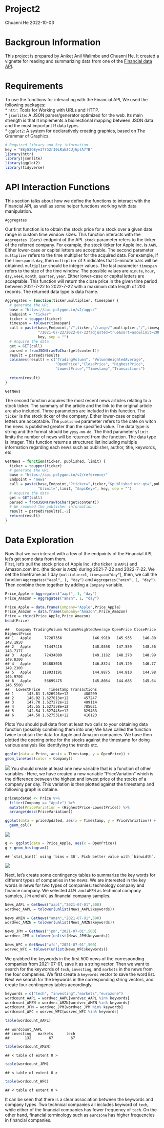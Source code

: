 Project2
================
Chuanni He
2022-10-03

# Backgroun Information

This project is prepared by Aniket Anil Walimbe and Chuanni He. It
created a vignette for reading and summarizing data from one of the
[Financial data API](https://polygon.io/docs/getting-started).

# Requirements

To use the functions for interacting with the Financial API, We used the
following packages:  
\* `httr`: Tools for Working with URLs and HTTP.  
\* `jsonlite`: A JSON parser/generator optimized for the web. Its main
strength is that it implements a bidirectional mapping between JSON data
and the most important R data types.  
\* `ggplot2`: A system for declaratively creating graphics, based on The
Grammar of Graphics.

``` r
# Required library and key information
key = "EByG3OEye377G2rI0LRah2CUjGplA7TB"
library(httr)
library(jsonlite)
library(ggplot2)
library(tidyverse)
```

# API Interaction Functions

This section talks about how we define the functions to interact with
the Financial API, as well as some helper functions working with data
manipulation.

`Aggregates`

Our first function is to obtain the stock price for a stock over a given
date range in custom time window sizes. This function interacts with the
`Aggregates (Bars)` endpoint of the API. `stock` parameter refers to the
ticker of the referred company. For example, the stock ticker for Apple
Inc. is `AAPL`. Either lower-case or capital letters are acceptable. The
second parameter `multiplier` refers to the time multiplier for the
acquired data. For example, if the `timespan` is `day`, then
`multiplier` of `5` indicates that 5-minute bars will be obtained.
`multiplier` should be integer values. The last parameter `timespan`
refers to the size of the time window. The possible values are `minute`,
`hour`, `day`, `week`, `month`, `quarter`, `year`. Either lower-case or
capital letters are acceptable. This function will return the close
price in the given time period between 2021-7-22 to 2022-7-22 with a
maximum data length of 200 records. The returned data type is data
frame.

``` r
Aggregates = function(ticker,multiplier, timespan) {
  # generate the URL
  base = "https://api.polygon.io/v2/aggs/"
  Endpoint = "ticker"
  ticker = toupper(ticker)
  timespan = tolower(timespan)
  call = paste(base,Endpoint,"/",ticker,"/range/",multiplier,"/",timespan,
               "/2021-07-22/2022-07-22?adjusted=true&sort=asc&limit=200&apiKey=",
               key, sep = "")
  # Acquire the data
  get = GET(call)
  parsed = fromJSON(rawToChar(get$content))
  result = parsed$results
  colnames(result) = c("TradingVolumn", "VolumnWeightedAverage", 
                       "OpenPrice","ClosePrice", "HighestPrice",
                       "LowestPrice","Timestamp","Transactions")
  
  return(result)
}
```

`GetNews`

The second function acquires the most recent news articles relating to a
stock ticker. The summary of the article and the link to the original
article are also included. Three parameters are included in this
function. The `ticker` is the stock ticker of the company. Either
lower-case or capital letters are acceptable. The `published` parameter
refers to the date on witch the news is published greater than the
specified value. The data type is string and the format should be
`yyyy-mm-dd`. The third parameter y`limit` limits the number of news
will be returned from the function. The data type is integer. This
function returns a structured list including multiple information
regarding each news such as publisher, author, title, keywords, etc.

``` r
GetNews = function(ticker, published, limit) {
  ticker = toupper(ticker)
  # generate the URL
  base = "https://api.polygon.io/v2/reference/"
  Endpoint = "news"
  call = paste(base,Endpoint,"?ticker=",ticker,"&published_utc.gt=",published,
               "&limit=",limit, "&apiKey=", key, sep = "")
  # Acquire the data
  get = GET(call)
  parsed = fromJSON(rawToChar(get$content))
  # We removed the publisher information
  result = parsed$results[,-2]
  return(result)
}
```

# Data Exploration

Now that we can interact with a few of the endpoints of the Financial
API, let’s get some data from them.  
First, let’s pull the stock price of Apple Inc. (the ticker is `AAPL`)
and Amazon.com Inc. (the ticker is `AMZN`) during 2021-7-22 and
2022-7-22. We set the timeframe as 1 day (`multiplier=1`,
`timespan="day"`), then, we call the function
`Aggregates("aapl", 1, "day")` and `Aggregates("amzn", 1, "day")`. Then
combine them together by adding a `Company` variable.

``` r
Price_Apple = Aggregates("aapl", 1, "day")
Price_Amazon = Aggregates("amzn", 1, "day")

Price_Apple = data.frame(Company="Apple",Price_Apple)
Price_Amazon = data.frame(Company="Amazon",Price_Amazon)
Price = rbind(Price_Apple,Price_Amazon)
head(Price)
```

    ##   Company TradingVolumn VolumnWeightedAverage OpenPrice ClosePrice HighestPrice
    ## 1   Apple      77287356              146.9910   145.935     146.80     148.1950
    ## 2   Apple      71447416              148.0368   147.550     148.56     148.7177
    ## 3   Apple      72434089              149.1182   148.270     148.99     149.8300
    ## 4   Apple     104803028              146.8324   149.120     146.77     149.2100
    ## 5   Apple     118931191              144.8875   144.810     144.98     146.9700
    ## 6   Apple      56699475              145.8064   144.685     145.64     146.5500
    ##   LowestPrice    Timestamp Transactions
    ## 1      145.81 1.626926e+12       480209
    ## 2      146.92 1.627013e+12       457247
    ## 3      147.70 1.627272e+12       489114
    ## 4      145.55 1.627358e+12       785621
    ## 5      142.54 1.627445e+12       829463
    ## 6      144.58 1.627531e+12       416123

Plots You should pull data from at least two calls to your obtaining
data function (possibly combining them into one) We have called the
function twice to obtain the data for Apple and Amazon companies. We
have then plotted the opening price for the stocks against the timestamp
for doing various analysis like identifying the trends etc.

``` r
ggplot(data = Price, aes(x = Timestamp, y = OpenPrice)) +
geom_line(aes(color = Company))
```

![](C:\Users\hechu\OneDrive\Courses\ST%20558\Project\Project%202\ST-558-Project-2\README_files/figure-gfm/unnamed-chunk-29-1.png)<!-- -->
You should create at least one new variable that is a function of other
variables : Here, we have created a new variable “PriceVariation” which
is the difference between the highest and lowest price of the stocks of
a company per day. This variation is then plotted against the timestamp
and following graph is obtaine.

``` r
priceUpdated <- Price %>%
  filter(Company == "Apple") %>%
  mutate(PriceVariation = (HighestPrice-LowestPrice)) %>%
  arrange(desc(PriceVariation))

ggplot(data = priceUpdated, aes(x = Timestamp, y = PriceVariation)) +
  geom_col()
```

![](C:\Users\hechu\OneDrive\Courses\ST%20558\Project\Project%202\ST-558-Project-2\README_files/figure-gfm/unnamed-chunk-30-1.png)<!-- -->

``` r
g <- ggplot(data = Price_Apple, aes(x = OpenPrice))
g + geom_histogram()
```

    ## `stat_bin()` using `bins = 30`. Pick better value with `binwidth`.

![](C:\Users\hechu\OneDrive\Courses\ST%20558\Project\Project%202\ST-558-Project-2\README_files/figure-gfm/unnamed-chunk-31-1.png)<!-- -->

Next, let’s create some contingency tables to summarize the key words
for different types of companies in the news. We are interested in the
key words in news for two types of companies: technology company and
finance company. We selected `AAPL` and `AMZN` as technical company
samples, `JPM` and `WFC` as financial company samples.

``` r
News_AAPL = GetNews("aapl","2021-07-01",500)
wordvec_AAPL = tolower(unlist(News_AAPL$keywords))

News_AMZN = GetNews("amzn","2021-07-01",500)
wordvec_AMZN = tolower(unlist(News_AMZN$keywords))

News_JPM = GetNews("jpm","2021-07-01",500)
wordvec_JPM = tolower(unlist(News_JPM$keywords))

News_WFC = GetNews("wfc","2021-07-01",500)
worvec_WFC = tolower(unlist(News_WFC$keywords))
```

We grabbed the keywords in the first 500 news of the corresponding
companies from 2021-07-01, save it as a string vector. Then we want to
search for the keywords of `tech`, `investing`, and `markets` in the
news from the four companies. We first create a `keywords` vector to
save the word list. Next we search for the keywords in the corresponding
string vectors, and create four contingency tables accordingly.

``` r
keywords = c("tech", "investing","markets","eurozone")
wordcount_AAPL = wordvec_AAPL[wordvec_AAPL %in% keywords]
wordcount_AMZN = wordvec_AMZN[wordvec_AMZN %in% keywords]
wordcount_JPM = wordvec_JPM[wordvec_JPM %in% keywords]
wordcount_WFC = worvec_WFC[worvec_WFC %in% keywords]

table(wordcount_AAPL)
```

    ## wordcount_AAPL
    ## investing   markets      tech 
    ##       132        67        67

``` r
table(wordcount_AMZN)
```

    ## < table of extent 0 >

``` r
table(wordcount_JPM)
```

    ## < table of extent 0 >

``` r
table(wordcount_WFC)
```

    ## < table of extent 0 >

It can be seen that there is a clear association between the keywords
and company types. Two technical companies all includes keyword of
`tech`, while either of the financial companies has fewer frequency of
`tech`. On the other hand, financial terminology such as `eurozone` has
higher frequencies in financial companies.
